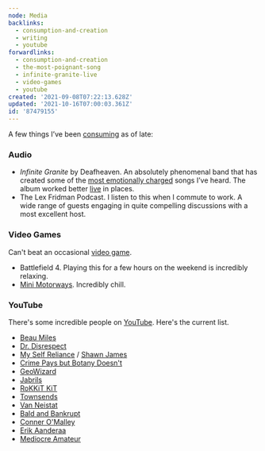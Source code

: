```yaml
---
node: Media
backlinks:
  - consumption-and-creation
  - writing
  - youtube
forwardlinks:
  - consumption-and-creation
  - the-most-poignant-song
  - infinite-granite-live
  - video-games
  - youtube
created: '2021-09-08T07:22:13.628Z'
updated: '2021-10-16T07:00:03.361Z'
id: '87479155'
---
```


A few things I’ve been [consuming](consumption-and-creation.md) as of late:

### Audio 

- _Infinite Granite_ by Deafheaven. An absolutely phenomenal band that has created some of the [most emotionally charged](the-most-poignant-song.md) songs I’ve heard. The album worked better [live](infinite-granite-live.md) in places. 
- The Lex Fridman Podcast. I listen to this when I commute to work. A wide range of guests engaging in quite compelling discussions with a most excellent host.

### Video Games 

Can't beat an occasional [video game](video-games.md). 

- Battlefield 4. Playing this for a few hours on the weekend is incredibly relaxing. 
- [Mini Motorways](https://store.steampowered.com/app/1127500/Mini_Motorways/). Incredibly chill. 


### YouTube 

There's some incredible people on [YouTube](youtube.md). Here's the current list. 

- [Beau Miles](https://www.youtube.com/c/BeauMiles)
- [Dr. Disrespect](https://www.youtube.com/c/DrDisRespect)
- [My Self Reliance](https://www.youtube.com/c/ShawnJamesMySelfReliance) / [Shawn James](https://www.youtube.com/c/ShawnJames1) 
- [Crime Pays but Botany Doesn't](https://www.youtube.com/c/CrimePaysButBotanyDoesnt)
- [GeoWizard](https://www.youtube.com/c/GeoWizard)
- [Jabrils](https://www.youtube.com/c/Jabrils)
- [RoKKiT KiT](https://www.youtube.com/c/rokkitkit)
- [Townsends](https://www.youtube.com/user/jastownsendandson)
- [Van Neistat](https://www.youtube.com/user/VanNeistat)
- [Bald and Bankrupt](https://www.youtube.com/c/baldandbankrupt)
- [Conner O'Malley](https://www.youtube.com/user/omalleyrock)
- [Erik Aanderaa](https://www.youtube.com/c/ErikAanderaa)
- [Mediocre Amateur](https://www.youtube.com/c/MediocreAmateur)
